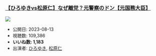 ### [【ひろゆきvs松原仁】なぜ離党？元警察のドン【元国務大臣】](https://www.youtube.com/watch?v=IW12d3uGK0s)
[![](https://img.youtube.com/vi/IW12d3uGK0s/hqdefault.jpg)](https://www.youtube.com/watch?v=IW12d3uGK0s)
-   公開日: 2023-08-13
-   視聴数: 109,386
-   **いいね数: 1,183**
-   出演者: [ひろゆき](/rehacq_fan/people/ひろゆき "wikilink"), [松原仁](/rehacq_fan/people/松原仁 "wikilink")
